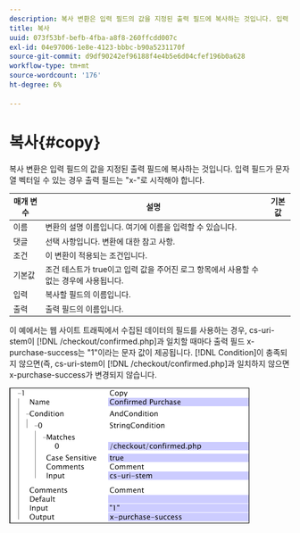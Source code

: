 ```yaml
---
description: 복사 변환은 입력 필드의 값을 지정된 출력 필드에 복사하는 것입니다. 입력 필드가 문자열 벡터일 수 있는 경우 출력 필드는 "x-"로 시작해야 합니다.
title: 복사
uuid: 073f53bf-befb-4fba-a8f8-260ffcdd007c
exl-id: 04e97006-1e8e-4123-bbbc-b90a5231170f
source-git-commit: d9df90242ef96188f4e4b5e6d04cfef196b0a628
workflow-type: tm+mt
source-wordcount: '176'
ht-degree: 6%

---
```


# 복사{#copy}

복사 변환은 입력 필드의 값을 지정된 출력 필드에 복사하는 것입니다. 입력 필드가 문자열 벡터일 수 있는 경우 출력 필드는 &quot;x-&quot;로 시작해야 합니다.

| 매개 변수 | 설명 | 기본값 |
|---|---|---|
| 이름 | 변환의 설명 이름입니다. 여기에 이름을 입력할 수 있습니다. |  |
| 댓글 | 선택 사항입니다. 변환에 대한 참고 사항. |  |
| 조건 | 이 변환이 적용되는 조건입니다. |  |
| 기본값 | 조건 테스트가 true이고 입력 값을 주어진 로그 항목에서 사용할 수 없는 경우에 사용됩니다. |  |
| 입력 | 복사할 필드의 이름입니다. |  |
| 출력 | 출력 필드의 이름입니다. |  |

이 예에서는 웹 사이트 트래픽에서 수집된 데이터의 필드를 사용하는 경우, cs-uri-stem이 [!DNL /checkout/confirmed.php]과 일치할 때마다 출력 필드 x-purchase-success는 &quot;1&quot;이라는 문자 값이 제공됩니다. [!DNL Condition]이 충족되지 않으면(즉, cs-uri-stem이 [!DNL /checkout/confirmed.php]과 일치하지 않으면 x-purchase-success가 변경되지 않습니다.

![](assets/cfg_TransformationType_Copy.png)
